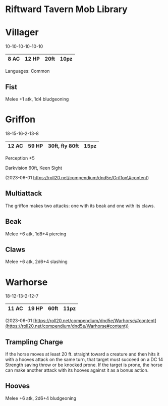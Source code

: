 # Riftward Tavern Mob Library

# Villager

10-10-10-10-10-10

| 8 AC | 12 HP | 20ft | 10pz |
|------|-------|------|------|

Languages: Common

## Fist

Melee +1 atk, 1d4 bludgeoning

# Griffon

18-15-16-2-13-8

| 12 AC | 59 HP | 30ft, fly 80ft | 15pz |
|-------|-------|----------------|------|

Perception +5

Darkvision 60ft, Keen Sight

(2023-06-01 https://roll20.net/compendium/dnd5e/Griffon\#content)

## Multiattack

The griffon makes two attacks: one with its beak and one with its claws.

## Beak

Melee +6 atk, 1d8+4 piercing

## Claws

Melee +6 atk, 2d6+4 slashing

# Warhorse

18-12-13-2-12-7

| 11 AC | 19 HP | 60ft | 11pz |
|-------|-------|------|------|

(2023-06-01 [https://roll20.net/compendium/dnd5e/Warhorse\#content](https://roll20.net/compendium/dnd5e/Warhorse#content))

## Trampling Charge

If the horse moves at least 20 ft. straight toward a creature and then hits it with a hooves attack on the same turn, that target must succeed on a DC 14 Strength saving throw or be knocked prone. If the target is prone, the horse can make another attack with its hooves against it as a bonus action.

## Hooves

Melee +6 atk, 2d6+4 bludgeoning
